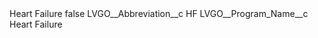 <?xml version="1.0" encoding="UTF-8"?>
<CustomMetadata xmlns="http://soap.sforce.com/2006/04/metadata" xmlns:xsi="http://www.w3.org/2001/XMLSchema-instance" xmlns:xsd="http://www.w3.org/2001/XMLSchema">
    <label>Heart Failure</label>
    <protected>false</protected>
    <values>
        <field>LVGO__Abbreviation__c</field>
        <value xsi:type="xsd:string">HF</value>
    </values>
    <values>
        <field>LVGO__Program_Name__c</field>
        <value xsi:type="xsd:string">Heart Failure</value>
    </values>
</CustomMetadata>
